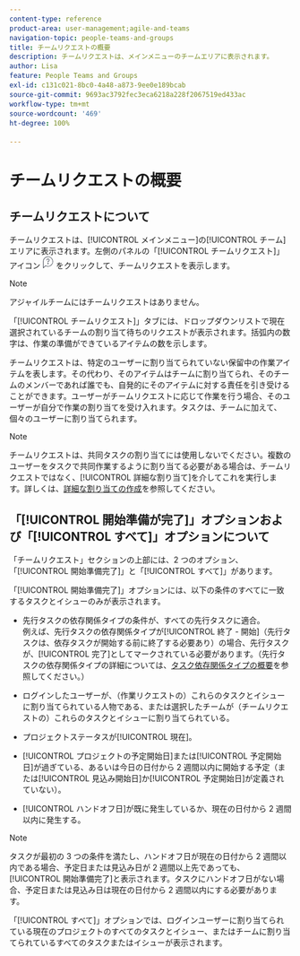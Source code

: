```yaml
---
content-type: reference
product-area: user-management;agile-and-teams
navigation-topic: people-teams-and-groups
title: チームリクエストの概要
description: チームリクエストは、メインメニューのチームエリアに表示されます。
author: Lisa
feature: People Teams and Groups
exl-id: c131c021-8bc0-4a48-a873-9ee0e189bcab
source-git-commit: 9693ac3792fec3eca6218a228f2067519ed433ac
workflow-type: tm+mt
source-wordcount: '469'
ht-degree: 100%

---
```


# チームリクエストの概要

## チームリクエストについて

チームリクエストは、[!UICONTROL メインメニュー]の[!UICONTROL チーム]エリアに表示されます。左側のパネルの「[!UICONTROL チームリクエスト]」アイコン ![リクエストアイコン](assets/request-icon.png) をクリックして、チームリクエストを表示します。

>[!NOTE]
>
>アジャイルチームにはチームリクエストはありません。

「[!UICONTROL チームリクエスト]」タブには、ドロップダウンリストで現在選択されているチームの割り当て待ちのリクエストが表示されます。括弧内の数字は、作業の準備ができているアイテムの数を示します。

チームリクエストは、特定のユーザーに割り当てられていない保留中の作業アイテムを表します。その代わり、そのアイテムはチームに割り当てられ、そのチームのメンバーであれば誰でも、自発的にそのアイテムに対する責任を引き受けることができます。ユーザーがチームリクエストに応じて作業を行う場合、そのユーザーが自分で作業の割り当てを受け入れます。タスクは、チームに加えて、個々のユーザーに割り当てられます。

>[!NOTE]
>
>チームリクエストは、共同タスクの割り当てには使用しないでください。複数のユーザーをタスクで共同作業するように割り当てる必要がある場合は、チームリクエストではなく、[!UICONTROL 詳細な割り当て]を介してこれを実行します。詳しくは、[詳細な割り当ての作成](../../manage-work/tasks/assign-tasks/create-advanced-assignments.md)を参照してください。

## 「[!UICONTROL 開始準備が完了]」オプションおよび「[!UICONTROL すべて]」オプションについて

「チームリクエスト」セクションの上部には、2 つのオプション、「[!UICONTROL 開始準備完了]」と「[!UICONTROL すべて]」があります。

「[!UICONTROL 開始準備完了]」オプションには、以下の条件のすべてに一致するタスクとイシューのみが表示されます。

* 先行タスクの依存関係タイプの条件が、すべての先行タスクに適合。\
  例えば、先行タスクの依存関係タイプが[!UICONTROL 終了 - 開始]（先行タスクは、依存タスクが開始する前に終了する必要あり）の場合、先行タスクが、[!UICONTROL 完了]としてマークされている必要があります。（先行タスクの依存関係タイプの詳細については、[タスク依存関係タイプの概要](../../manage-work/tasks/use-prdcssrs/task-dependency-types.md)を参照してください。）

* ログインしたユーザーが、（作業リクエストの）これらのタスクとイシューに割り当てられている人物である、または選択したチームが（チームリクエストの）これらのタスクとイシューに割り当てられている。
* プロジェクトステータスが[!UICONTROL 現在]。
* [!UICONTROL プロジェクトの予定開始日]または[!UICONTROL 予定開始日]が過ぎている、あるいは今日の日付から 2 週間以内に開始する予定（または[!UICONTROL 見込み開始日]か[!UICONTROL 予定開始日]が定義されていない）。
* [!UICONTROL ハンドオフ日]が既に発生しているか、現在の日付から 2 週間以内に発生する。

>[!NOTE]
>
>タスクが最初の 3 つの条件を満たし、ハンドオフ日が現在の日付から 2 週間以内である場合、予定日または見込み日が 2 週間以上先であっても、[!UICONTROL 開始準備完了]と表示されます。タスクにハンドオフ日がない場合、予定日または見込み日は現在の日付から 2 週間以内にする必要があります。

「[!UICONTROL すべて]」オプションでは、ログインユーザーに割り当てられている現在のプロジェクトのすべてのタスクとイシュー、またはチームに割り当てられているすべてのタスクまたはイシューが表示されます。
